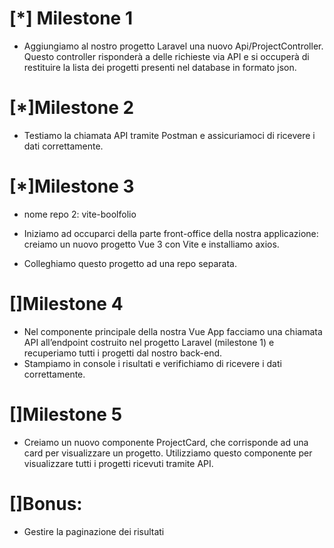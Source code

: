 # [*] Milestone 1

- Aggiungiamo al nostro progetto Laravel una nuovo Api/ProjectController. Questo controller risponderà a delle richieste via API e si occuperà di restituire la lista dei progetti presenti nel database in formato json.

# [*]Milestone 2

- Testiamo la chiamata API tramite Postman e assicuriamoci di ricevere i dati correttamente.

# [*]Milestone 3

- nome repo 2: vite-boolfolio

- Iniziamo ad occuparci della parte front-office della nostra applicazione: creiamo un nuovo progetto Vue 3 con Vite e installiamo axios.

- Colleghiamo questo progetto ad una repo separata.

# []Milestone 4

- Nel componente principale della nostra Vue App facciamo una chiamata API all’endpoint costruito nel progetto Laravel (milestone 1) e recuperiamo tutti i progetti dal nostro back-end.
- Stampiamo in console i risultati e verifichiamo di ricevere i dati correttamente.

# []Milestone 5

- Creiamo un nuovo componente ProjectCard, che corrisponde ad una card per visualizzare un progetto. Utilizziamo questo componente per visualizzare tutti i progetti ricevuti tramite API.

# []Bonus:

- Gestire la paginazione dei risultati
